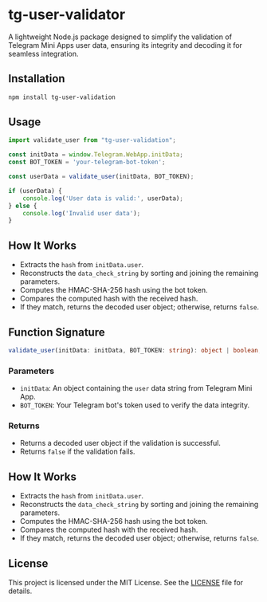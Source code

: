 # tg-user-validator

A lightweight Node.js package designed to simplify the validation of Telegram Mini Apps user data, ensuring its integrity and decoding it for seamless integration.

## Installation

```sh
npm install tg-user-validation
```

## Usage

```typescript
import validate_user from "tg-user-validation";

const initData = window.Telegram.WebApp.initData;
const BOT_TOKEN = 'your-telegram-bot-token';

const userData = validate_user(initData, BOT_TOKEN);

if (userData) {
    console.log('User data is valid:', userData);
} else {
    console.log('Invalid user data');
}
```

## How It Works

- Extracts the `hash` from `initData.user`.
- Reconstructs the `data_check_string` by sorting and joining the remaining parameters.
- Computes the HMAC-SHA-256 hash using the bot token.
- Compares the computed hash with the received hash.
- If they match, returns the decoded user object; otherwise, returns `false`.

## Function Signature

```typescript
validate_user(initData: initData, BOT_TOKEN: string): object | boolean;
```

### Parameters

- `initData`: An object containing the `user` data string from Telegram Mini App.
- `BOT_TOKEN`: Your Telegram bot's token used to verify the data integrity.

### Returns

- Returns a decoded user object if the validation is successful.
- Returns `false` if the validation fails.

## How It Works

- Extracts the `hash` from `initData.user`.
- Reconstructs the `data_check_string` by sorting and joining the remaining parameters.
- Computes the HMAC-SHA-256 hash using the bot token.
- Compares the computed hash with the received hash.
- If they match, returns the decoded user object; otherwise, returns `false`.

## License  
This project is licensed under the MIT License. See the [LICENSE](./LICENSE) file for details.  
